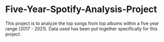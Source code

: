 # Five-Year-Spotify-Analysis-Project

This project is to analyze the top songs from top albums within a five year range (2017 - 2021).
Data used has been put together specifically for this project. 
